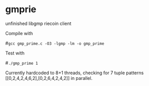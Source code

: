 # gmprie
unfinished libgmp riecoin client

Compile with 

#`gcc gmp_prime.c -O3 -lgmp -lm -o gmp_prime`

Test with 

#`./gmp_prime 1`

Currently hardcoded to 8+1 threads,
checking for 7 tuple patterns [[0,2,4,2,4,6,2],[0,2,6,4,2,4,2]] in parallel.
